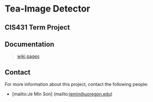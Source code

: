# Tea-Image Detector 
## CIS431 Term Project 

## Documentation  
> [wiki pages](https://github.com/jemin6/CIS431_ImageDetector/wiki)

## Contact  
For more information about this project, contact the following people: 
* [mailto:Je Min Son] (mailto:jemin@uoregon.edu)
